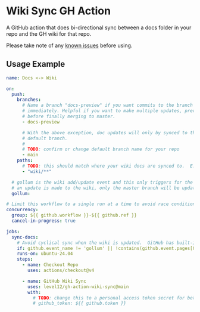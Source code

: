 # Wiki Sync GH Action


A GitHub action that does bi-directional sync between a docs folder in your repo and the GH
wiki for that repo.

Please take note of any [known issues](https://github.com/level12/gh-action-wiki-sync/issues) before
using.

## Usage Example

```yaml
name: Docs <-> Wiki

on:
  push:
    branches:
      # Name a branch "docs-preview" if you want commits to the branch to apply to the wiki
      # immediately. Helpful if you want to make multiple updates, preview them, merge commits, etc.
      # before finally merging to master.
      - docs-preview

      # With the above exception, doc updates will only by synced to the wiki when merged to the
      # default branch.
      #
      # TODO: confirm or change default branch name for your repo
      - main
    paths:
      # TODO: this should match where your wiki docs are synced to.  E.g. "docs/**"
      - "wiki/**"

  # gollum is the wiki add/update event and this only triggers for the default branch.  I.e. if
  # an update is made to the wiki, only the master branch will be updated.
  gollum:

# Limit this workflow to a single run at a time to avoid race conditions
concurrency:
  group: ${{ github.workflow }}-${{ github.ref }}
  cancel-in-progress: true

jobs:
  sync-docs:
    # Avoid cyclical sync when the wiki is updated.  GitHub has built-in protection for push event.
    if: github.event_name != 'gollum' || !contains(github.event.pages[0].summary, 'wiki sync bot:')
    runs-on: ubuntu-24.04
    steps:
      - name: Checkout Repo
        uses: actions/checkout@v4

      - name: GitHub Wiki Sync
        uses: level12/gh-action-wiki-sync@main
        with:
          # TODO: change this to a personal access token secret for better security
          # github_token: ${{ github.token }}
```
